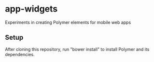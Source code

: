 app-widgets
===========

Experiments in creating Polymer elements for mobile web apps

Setup
-----

After cloning this repository, run "bower install" to install Polymer and its
dependencies.
